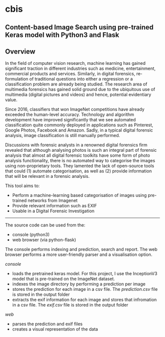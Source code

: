 # cbis
Content-based Image Search using pre-trained Keras model with Python3 and Flask
---
## Overview
In the field of computer vision research, machine learning has gained significant traction in different industries such as medicine, entertainment, commercial products and services. Similarly, in digital forensics, re-formulation of traditional questions into either a regression or a classification problem are already being studied. The research area of multimedia forensics  has gained solid ground due to the ubiquitous use of multimedia (digital pictures and videos) and hence, potential evidentiary value. 

Since 2016, classifiers that won ImageNet competitions have already exceeded the human-level accuracy. Technology and algorithm development have improved significantly that we see automated classification quite commonly deployed in applications such as Pinterest, Google Photos, Facebook and Amazon. Sadly, in a typical digital forensic analysis, image classification is still manually performed. 

Discussions with forensic analysts in a renowned digital forensics firm revealed that although analysing photos is such an integral part of forensic analysis that almost all digital forensic toolkits have some form of photo analysis functionality, there is no automated way to categorise the images using non-proprietary tools. They lamented the lack of open-source tools that could (1) automate categorisation, as well as (2) provide information that will be relevant in a forensic analysis. 

This tool aims to:
* Perform  a machine-learning based categorisation of images using pre-trained networks from Imagenet
* Provide relevant information such as EXIF
* Usable in a Digital Forensic Investigation


---
The source code can be used from the: 
* console (python3)
* web browser (via python-flask)

The console performs indexing and prediction, search and report.
The web browser performs a more user-friendly parser and a visualisation option. 

_console_
* loads the pretrained keras model. For this project, I use the InceptionV3 model that is pre-trained on the ImageNet dataset. 
* indexes the image directory by performing a prediction per image 
* stores the prediction for each image in a csv file. The _prediction.csv_ file is stored in the output folder
* extracts the exif information for each image and stores that infromation in a csv file. The _exif.csv_ file is stored in the output folder

_web_
* parses the prediction and exif files
* creates a visual representation of the data
